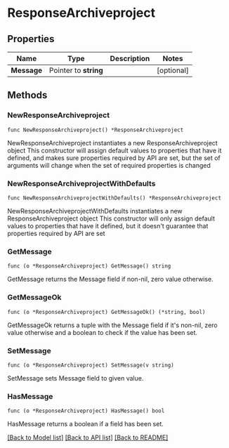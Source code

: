 # ResponseArchiveproject

## Properties

Name | Type | Description | Notes
------------ | ------------- | ------------- | -------------
**Message** | Pointer to **string** |  | [optional] 

## Methods

### NewResponseArchiveproject

`func NewResponseArchiveproject() *ResponseArchiveproject`

NewResponseArchiveproject instantiates a new ResponseArchiveproject object
This constructor will assign default values to properties that have it defined,
and makes sure properties required by API are set, but the set of arguments
will change when the set of required properties is changed

### NewResponseArchiveprojectWithDefaults

`func NewResponseArchiveprojectWithDefaults() *ResponseArchiveproject`

NewResponseArchiveprojectWithDefaults instantiates a new ResponseArchiveproject object
This constructor will only assign default values to properties that have it defined,
but it doesn't guarantee that properties required by API are set

### GetMessage

`func (o *ResponseArchiveproject) GetMessage() string`

GetMessage returns the Message field if non-nil, zero value otherwise.

### GetMessageOk

`func (o *ResponseArchiveproject) GetMessageOk() (*string, bool)`

GetMessageOk returns a tuple with the Message field if it's non-nil, zero value otherwise
and a boolean to check if the value has been set.

### SetMessage

`func (o *ResponseArchiveproject) SetMessage(v string)`

SetMessage sets Message field to given value.

### HasMessage

`func (o *ResponseArchiveproject) HasMessage() bool`

HasMessage returns a boolean if a field has been set.


[[Back to Model list]](../README.md#documentation-for-models) [[Back to API list]](../README.md#documentation-for-api-endpoints) [[Back to README]](../README.md)


